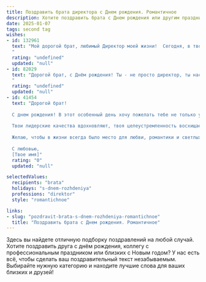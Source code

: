 ```yaml
---
title: Поздравить брата директора c Днем рождения. Романтичное
description: Хотите поздравить брата c Днем рождения или другим праздником? Наш ИИ создаст незабываемое поздравление, а вы обязательно выделитесь среди других.  
date: 2025-01-07
tags: second tag
wishes:
- id: 132961
  text: "Мой дорогой брат, любимый Директор моей жизни!  Сегодня, в твой день рождения, мое сердце переполняет нежность и гордость. Ты – воплощение силы, мудрости и обаяния,  мой идеал мужчины и верный друг.  Пусть этот день станет началом новой, прекрасной главы твоей истории, наполненной любовью, счастьем и успехами, достойными твоего великого сердца.  Я люблю тебя! С днем рождения!
  "
  rating: "undefined"
  updated: "null"
- id: 82029
  text: "Дорогой брат, с Днём рождения! Ты - не просто директор, ты настоящий лидер, твоё сердце -  источник вдохновения, а взгляд -  полн  яркими мечтами. Желаю, чтобы  каждый день  окутывал тебя  нежностью и  радостью,  и  каждая  твоя  цель  сбывалась ярко и легко.  Ты  особенный  и  любимый.
  "
  rating: "undefined"
  updated: "null"
- id: 41454
  text: "Дорогой брат!
  
  С днем рождения! В этот особенный день хочу пожелать тебе не только успехов в твоем director'e, но и крепкого счастья, которое будет сопровождать тебя на каждом шагу. Пусть все твои мечты становятся реальностью, как будто распускаются цветы в весеннем саду.
  
  Твои лидерские качества вдохновляют, твоя целеустремленность восхищает, а доброта согревает сердца окружающих. Пусть каждый новый день дарит тебе вдохновение, а трудности обходят стороной, словно тени в свете яркой мечты.
  
  Желаю, чтобы в жизни всегда было место для любви, романтики и светлых эмоций. Пусть твое сердце наполняется счастьем, как вино чашу на празднике. Ты заслуживаешь самого лучшего!
  
  С любовью,
  [Твое имя]"
  rating: "0"
  updated: "null"

selectedValues:
  recipients: "brata"
  holidays: "s-dnem-rozhdeniya"
  professions: "direktor"
  style: "romantichnoe"

links:
- slug: "pozdravit-brata-s-dnem-rozhdeniya-romantichnoe"
  title: "Поздравить брата c Днем рождения. Романтичное"
---
```


Здесь вы найдете отличную подборку поздравлений на любой случай. 
Хотите поздравить друга с днём рождения, коллегу с профессиональным праздником или близких с Новым годом? У нас есть всё, чтобы сделать ваш поздравительный текст незабываемым. Выбирайте нужную категорию и находите лучшие слова для ваших близких и друзей!
